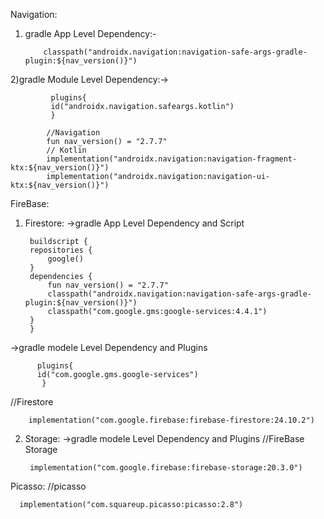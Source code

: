 Navigation:
  1) gradle App Level Dependency:-


             classpath("androidx.navigation:navigation-safe-args-gradle-plugin:${nav_version()}")
           
 2)gradle Module Level Dependency:->
             
             plugins{
             id("androidx.navigation.safeargs.kotlin")
             }
             
            //Navigation
            fun nav_version() = "2.7.7"
            // Kotlin
            implementation("androidx.navigation:navigation-fragment-ktx:${nav_version()}")
            implementation("androidx.navigation:navigation-ui-ktx:${nav_version()}")

FireBase:
1) Firestore:
     ->gradle App Level Dependency and Script

        buildscript {
        repositories {
            google()
        }
        dependencies {
            fun nav_version() = "2.7.7"
            classpath("androidx.navigation:navigation-safe-args-gradle-plugin:${nav_version()}")
            classpath("com.google.gms:google-services:4.4.1")
        }
        }

  ->gradle modele Level Dependency and Plugins
          
          plugins{
          id("com.google.gms.google-services")
           }

           
  //Firestore
        
        implementation("com.google.firebase:firebase-firestore:24.10.2")
  
2) Storage:
     ->gradle modele Level Dependency and Plugins
   //FireBase Storage

        implementation("com.google.firebase:firebase-storage:20.3.0")


Picasso:
//picasso
    
      implementation("com.squareup.picasso:picasso:2.8")
     
   
  
